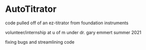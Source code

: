 # AutoTitrator
code pulled off of an ez-titrator from foundation instruments

volunteer/internship at u of m under dr. gary emmert summer 2021

fixing bugs and streamlining code 
